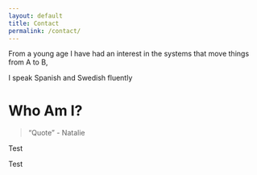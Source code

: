 ```yaml
---
layout: default
title: Contact
permalink: /contact/
---
```


From a young age I have had an interest in the systems that move things from A to B, 

I speak Spanish and Swedish fluently 


# Who Am I?

> “Quote” - Natalie

Test

Test

